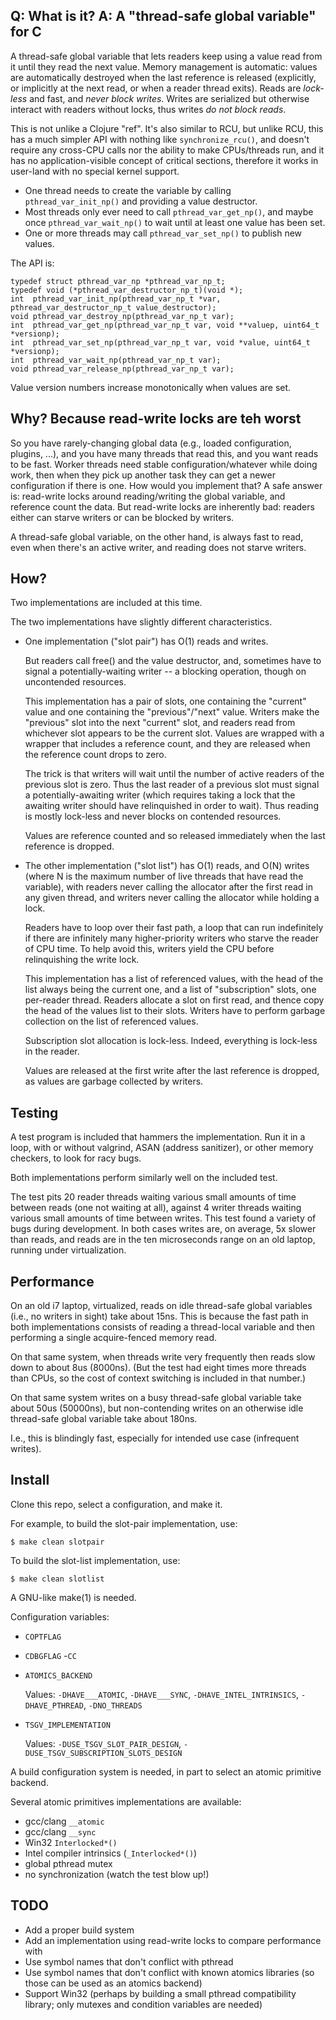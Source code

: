 Q: What is it?  A: A "thread-safe global variable" for C
--------------------------------------------------------

A thread-safe global variable that lets readers keep using a value read
from it until they read the next value.  Memory management is automatic:
values are automatically destroyed when the last reference is released
(explicitly, or implicitly at the next read, or when a reader thread
exits).  Reads are *lock-less* and fast, and _never block writes_.
Writes are serialized but otherwise interact with readers without locks,
thus writes *do not block reads*.

This is not unlike a Clojure "ref".  It's also similar to RCU, but
unlike RCU, this has a much simpler API with nothing like
`synchronize_rcu()`, and doesn't require any cross-CPU calls nor the
ability to make CPUs/threads run, and it has no application-visible
concept of critical sections, therefore it works in user-land with no
special kernel support.

 - One thread needs to create the variable by calling
   `pthread_var_init_np()` and providing a value destructor.
 - Most threads only ever need to call `pthread_var_get_np()`, and maybe
   once `pthread_var_wait_np()` to wait until at least one value has
   been set.
 - One or more threads may call `pthread_var_set_np()` to publish new
   values.

The API is:

    typedef struct pthread_var_np *pthread_var_np_t;
    typedef void (*pthread_var_destructor_np_t)(void *);
    int  pthread_var_init_np(pthread_var_np_t *var, pthread_var_destructor_np_t value_destructor);
    void pthread_var_destroy_np(pthread_var_np_t var);
    int  pthread_var_get_np(pthread_var_np_t var, void **valuep, uint64_t *versionp);
    int  pthread_var_set_np(pthread_var_np_t var, void *value, uint64_t *versionp);
    int  pthread_var_wait_np(pthread_var_np_t var);
    void pthread_var_release_np(pthread_var_np_t var);

Value version numbers increase monotonically when values are set.

Why?  Because read-write locks are teh worst
--------------------------------------------

So you have rarely-changing global data (e.g., loaded configuration,
plugins, ...), and you have many threads that read this, and you want
reads to be fast.  Worker threads need stable configuration/whatever
while doing work, then when they pick up another task they can get a
newer configuration if there is one.  How would you implement that?  A
safe answer is: read-write locks around reading/writing the global
variable, and reference count the data.  But read-write locks are
inherently bad: readers either can starve writers or can be blocked by
writers.

A thread-safe global variable, on the other hand, is always fast to
read, even when there's an active writer, and reading does not starve
writers.

How?
----

Two implementations are included at this time.

The two implementations have slightly different characteristics.

 - One implementation ("slot pair") has O(1) reads and writes.

   But readers call free() and the value destructor, and, sometimes have
   to signal a potentially-waiting writer -- a blocking operation,
   though on uncontended resources.

   This implementation has a pair of slots, one containing the "current"
   value and one containing the "previous"/"next" value.  Writers make the
   "previous" slot into the next "current" slot, and readers read from
   whichever slot appears to be the current slot.  Values are wrapped
   with a wrapper that includes a reference count, and they are released
   when the reference count drops to zero.

   The trick is that writers will wait until the number of active
   readers of the previous slot is zero.  Thus the last reader of a
   previous slot must signal a potentially-awaiting writer (which
   requires taking a lock that the awaiting writer should have
   relinquished in order to wait).  Thus reading is mostly lock-less and
   never blocks on contended resources.

   Values are reference counted and so released immediately when the
   last reference is dropped.

 - The other implementation ("slot list") has O(1) reads, and O(N)
   writes (where N is the maximum number of live threads that have read
   the variable), with readers never calling the allocator after the
   first read in any given thread, and writers never calling the
   allocator while holding a lock.

   Readers have to loop over their fast path, a loop that can run
   indefinitely if there are infinitely many higher-priority writers who
   starve the reader of CPU time.  To help avoid this, writers yield the
   CPU before relinquishing the write lock.

   This implementation has a list of referenced values, with the head of
   the list always being the current one, and a list of "subscription"
   slots, one per-reader thread.  Readers allocate a slot on first read,
   and thence copy the head of the values list to their slots.  Writers
   have to perform garbage collection on the list of referenced values.

   Subscription slot allocation is lock-less.  Indeed, everything is
   lock-less in the reader.

   Values are released at the first write after the last reference is
   dropped, as values are garbage collected by writers.

Testing
-------

A test program is included that hammers the implementation.  Run it in a
loop, with or without valgrind, ASAN (address sanitizer), or other
memory checkers, to look for racy bugs.

Both implementations perform similarly well on the included test.

The test pits 20 reader threads waiting various small amounts of time
between reads (one not waiting at all), against 4 writer threads waiting
various small amounts of time between writes.  This test found a variety
of bugs during development.  In both cases writes are, on average, 5x
slower than reads, and reads are in the ten microseconds range on an old
laptop, running under virtualization.

Performance
-----------

On an old i7 laptop, virtualized, reads on idle thread-safe global
variables (i.e., no writers in sight) take about 15ns.  This is because
the fast path in both implementations consists of reading a thread-local
variable and then performing a single acquire-fenced memory read.

On that same system, when threads write very frequently then reads slow
down to about 8us (8000ns).  (But the test had eight times more threads
than CPUs, so the cost of context switching is included in that number.)

On that same system writes on a busy thread-safe global variable take
about 50us (50000ns), but non-contending writes on an otherwise idle
thread-safe global variable take about 180ns.

I.e., this is blindingly fast, especially for intended use case
(infrequent writes).

Install
-------

Clone this repo, select a configuration, and make it.

For example, to build the slot-pair implementation, use:

    $ make clean slotpair

To build the slot-list implementation, use:

    $ make clean slotlist

A GNU-like make(1) is needed.

Configuration variables:

 - `COPTFLAG`
 - `CDBGFLAG`
 -`CC`
 - `ATOMICS_BACKEND`

   Values: `-DHAVE___ATOMIC`, `-DHAVE___SYNC`, `-DHAVE_INTEL_INTRINSICS`, `-DHAVE_PTHREAD`, `-DNO_THREADS`

 - `TSGV_IMPLEMENTATION`

   Values: `-DUSE_TSGV_SLOT_PAIR_DESIGN`, `-DUSE_TSGV_SUBSCRIPTION_SLOTS_DESIGN`

A build configuration system is needed, in part to select an atomic
primitive backend.

Several atomic primitives implementations are available:

 - gcc/clang `__atomic`
 - gcc/clang `__sync`
 - Win32 `Interlocked*()`
 - Intel compiler intrinsics (`_Interlocked*()`)
 - global pthread mutex
 - no synchronization (watch the test blow up!)

TODO
----

 - Add a proper build system
 - Add an implementation using read-write locks to compare performance
   with
 - Use symbol names that don't conflict with pthread
 - Use symbol names that don't conflict with known atomics libraries (so
   those can be used as an atomics backend)
 - Support Win32 (perhaps by building a small pthread compatibility
   library; only mutexes and condition variables are needed)

